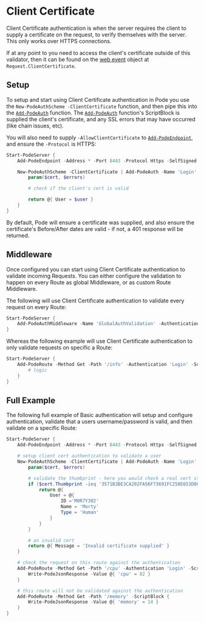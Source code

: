 # Client Certificate

Client Certificate authentication is when the server requires the client to supply a certificate on the request, to verify themselves with the server. This only works over HTTPS connections.

If at any point to you need to access the client's certificate outside of this validator, then it can be found on the [web event](../../../WebEvent) object at `Request.ClientCertificate`.

## Setup

To setup and start using Client Certificate authentication in Pode you use the `New-PodeAuthScheme -ClientCertificate` function, and then pipe this into the [`Add-PodeAuth`](../../../../Functions/Authentication/Add-PodeAuth) function. The [`Add-PodeAuth`](../../../../Functions/Authentication/Add-PodeAuth) function's ScriptBlock is supplied the client's certificate, and any SSL errors that may have occurred (like chain issues, etc).

You will also need to supply `-AllowClientCertificate` to [`Add-PodeEndpoint`](../../../../Functions/Core/Add-PodeEndpoint), and ensure the `-Protocol` is HTTPS:

```powershell
Start-PodeServer {
    Add-PodeEndpoint -Address * -Port 8443 -Protocol Https -SelfSigned -AllowClientCertificate

    New-PodeAuthScheme -ClientCertificate | Add-PodeAuth -Name 'Login' -Sessionless -ScriptBlock {
        param($cert, $errors)

        # check if the client's cert is valid

        return @{ User = $user }
    }
}
```

By default, Pode will ensure a certificate was supplied, and also ensure the certificate's Before/After dates are valid - if not, a 401 response will be returned.

## Middleware

Once configured you can start using Client Certificate authentication to validate incoming Requests. You can either configure the validation to happen on every Route as global Middleware, or as custom Route Middleware.

The following will use Client Certificate authentication to validate every request on every Route:

```powershell
Start-PodeServer {
    Add-PodeAuthMiddleware -Name 'GlobalAuthValidation' -Authentication 'Login'
}
```

Whereas the following example will use Client Certificate authentication to only validate requests on specific a Route:

```powershell
Start-PodeServer {
    Add-PodeRoute -Method Get -Path '/info' -Authentication 'Login' -ScriptBlock {
        # logic
    }
}
```

## Full Example

The following full example of Basic authentication will setup and configure authentication, validate that a users username/password is valid, and then validate on a specific Route:

```powershell
Start-PodeServer {
    Add-PodeEndpoint -Address * -Port 8443 -Protocol Https -SelfSigned -AllowClientCertificate

    # setup client cert authentication to validate a user
    New-PodeAuthScheme -ClientCertificate | Add-PodeAuth -Name 'Login' -Sessionless -ScriptBlock {
        param($cert, $errors)

        # validate the thumbprint - here you would check a real cert store, or database
        if ($cert.Thumbprint -ieq '3571B3BE3CA202FA56F73691FC258E653D0874C1') {
            return @{
                User = @{
                    ID ='M0R7Y302'
                    Name = 'Morty'
                    Type = 'Human'
                }
            }
        }

        # an invalid cert
        return @{ Message = 'Invalid certificate supplied' }
    }

    # check the request on this route against the authentication
    Add-PodeRoute -Method Get -Path '/cpu' -Authentication 'Login' -ScriptBlock {
        Write-PodeJsonResponse -Value @{ 'cpu' = 82 }
    }

    # this route will not be validated against the authentication
    Add-PodeRoute -Method Get -Path '/memory' -ScriptBlock {
        Write-PodeJsonResponse -Value @{ 'memory' = 14 }
    }
}
```
